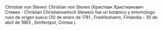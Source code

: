 Christian von Steven: Christian von Steven (Христиан Христианович Стевен - Christian Christianowitsch Stewen) fue un botánico y entomólogo ruso de origen sueco (30 de enero de 1781 , Fredrikshamn, Finlandia - 30 de abril de 1863 , Simferópol, Crimea ).
